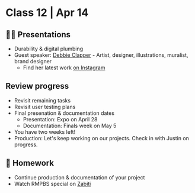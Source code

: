 # Class 12 | Apr 14


## 👨‍🏫 Presentations

- Durability & digital plumbing
- Guest speaker: [Debbie Clapper](https://gneural.com/) - Artist, designer, illustrations, muralist, brand designer
  - Find her latest work [on Instagram](https://www.instagram.com/gneural/)

## Review progress

- Revisit remaining tasks
- Revisit user testing plans
- Final presenation & documentation dates
  - Presentation: Expo on April 28
  - Documentation: Finals week on May 5
- You have two weeks left!
- Production: Let's keep working on our projects. Check in with Justin on progress.

## 📝 Homework

- Continue production & documentation of your project
- Watch RMPBS special on [Zabiti](https://video.rmpbs.org/video/welcome-to-zabiti-hvdryp/) 

